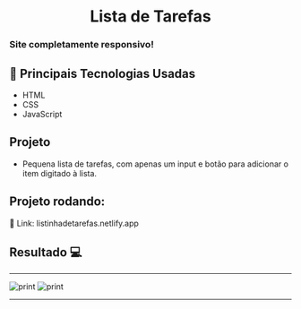 <h1 align="center">Lista de Tarefas</h1>

### Site completamente responsivo!

## 🚀 Principais Tecnologias Usadas 
<ul>
    <li>HTML</li>
    <li>CSS</li>
    <li>JavaScript</li>  
</ul>

## Projeto

- Pequena lista de tarefas, com apenas um input e botão para adicionar o item digitado à lista.

 ## Projeto rodando:
 
 🔰 Link: listinhadetarefas.netlify.app

 ## Resultado 💻
 <hr>
 <img src="https://i.imgur.com/korwJJw.png" alt="print">
 <img src="https://i.imgur.com/bhpiUNa.png" alt="print">
 <hr>